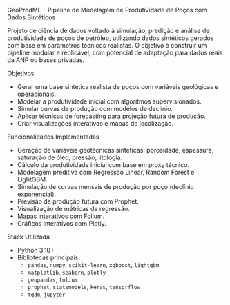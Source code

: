  GeoProdML – Pipeline de Modelagem de Produtividade de Poços com Dados Sintéticos

Projeto de ciência de dados voltado à simulação, predição e análise de produtividade de poços de petróleo, utilizando dados sintéticos gerados com base em parâmetros técnicos realistas. O objetivo é construir um pipeline modular e replicável, com potencial de adaptação para dados reais da ANP ou bases privadas.

 

 Objetivos

- Gerar uma base sintética realista de poços com variáveis geológicas e operacionais.
- Modelar a produtividade inicial com algoritmos supervisionados.
- Simular curvas de produção com modelos de declínio.
- Aplicar técnicas de forecasting para projeção futura de produção.
- Criar visualizações interativas e mapas de localização.

 Funcionalidades Implementadas

- Geração de variáveis geotécnicas sintéticas: porosidade, espessura, saturação de óleo, pressão, litologia.
- Cálculo da produtividade inicial com base em proxy técnico.
- Modelagem preditiva com Regressão Linear, Random Forest e LightGBM.
- Simulação de curvas mensais de produção por poço (declínio exponencial).
- Previsão de produção futura com Prophet.
- Visualização de métricas de regressão.
- Mapas interativos com Folium.
- Gráficos interativos com Plotly.

 Stack Utilizada

- Python 3.10+
- Bibliotecas principais:
  - `pandas`, `numpy`, `scikit-learn`, `xgboost`, `lightgbm`
  - `matplotlib`, `seaborn`, `plotly`
  - `geopandas`, `folium`
  - `prophet`, `statsmodels`, `keras`, `tensorflow`
  - `tqdm`, `jupyter`

